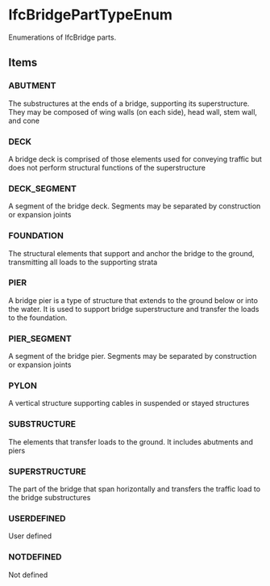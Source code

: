 # IfcBridgePartTypeEnum

Enumerations of IfcBridge parts.
<!-- end of short definition -->

## Items

### ABUTMENT
The substructures at the ends of a bridge, supporting its superstructure. They may be composed of wing walls (on each side), head wall, stem wall, and cone

### DECK
A bridge deck is comprised of those elements used for conveying traffic but does not perform structural functions of the superstructure

### DECK_SEGMENT
A segment of the bridge deck. Segments may be separated by construction or expansion joints

### FOUNDATION
The structural elements that support and anchor the bridge to the ground, transmitting all loads to the supporting strata

### PIER
A bridge pier is a type of structure that extends to the ground below or into the water. It is used to support bridge superstructure and transfer the loads to the foundation.

### PIER_SEGMENT
A segment of the bridge pier. Segments may be separated by construction or expansion joints

### PYLON
A vertical structure supporting cables in suspended or stayed structures

### SUBSTRUCTURE
The elements that transfer loads to the ground. It includes abutments and piers

### SUPERSTRUCTURE
The part of the bridge that span horizontally and transfers the traffic load to the bridge substructures

### USERDEFINED
User defined

### NOTDEFINED
Not defined